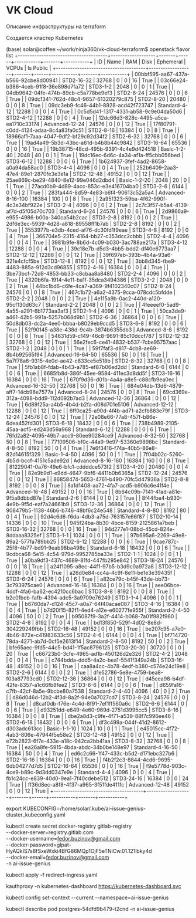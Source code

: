 # VK Cloud

Описание инфраструктуры на terraform

Создается кластер Kubernetes


(base) solar@coffee:~/work/ninja360/vk-cloud-terraform$ openstack flavor list
+--------------------------------------+-------------------+-------+------+-----------+-------+-----------+
| ID                                   | Name              |   RAM | Disk | Ephemeral | VCPUs | Is Public |
+--------------------------------------+-------------------+-------+------+-----------+-------+-----------+
| 00bbf595-aa67-437a-b566-92cbe8d00941 | STD2-16-32        | 32768 |    0 |         0 |    16 | True      |
| 03c66e24-b386-4ceb-91f8-36e898d7fa72 | STD3-1-2          |  2048 |    0 |         0 |     1 | True      |
| 04db9642-04fe-474b-89cb-c5a778be9ef3 | STD2-6-24         | 24576 |    0 |         0 |     6 | True      |
| 09dc1341-762d-48c4-9657-61320279c875 | STD2-8-20         | 20480 |    0 |         0 |     8 | True      |
| 09dc3eb9-fc46-44b1-8928-acd42f723747 | Standard-4-12     | 12288 |    0 |         0 |     4 | True      |
| 0c5d5d41-1317-4331-ab58-9c9e04da50d6 | STD2-4-12         | 12288 |    0 |         0 |     4 | True      |
| 12dc66d3-828c-4495-a5ca-ea1710c33174 | Advanced-12-24    | 24576 |    0 |         0 |    12 | True      |
| 17f80791-c0dd-4124-adaa-8c4a83fa0c51 | STD2-8-16         | 16384 |    0 |         0 |     8 | True      |
| 18966af1-7aaa-4047-9df2-bf29c92d34f2 | STD2-6-32         | 32768 |    0 |         0 |     6 | True      |
| 19ad4a49-5b3d-43bc-a61d-b4b8b44c9842 | STD3-16-64        | 65536 |    0 |         0 |    16 | True      |
| 19b38715-48cd-495b-9391-4c4e9d424518 | Basic-1-2-40      |  2048 |   40 |         0 |     1 | True      |
| 19dc16ec-6d6c-4a34-af1a-ff5cbb056bed | STD3-6-12         | 12288 |    0 |         0 |     6 | True      |
| 1b624937-3fef-4ad2-8658-a0a94da58ac0 | STD3-4-4          |  4096 |    0 |         0 |     4 | True      |
| 252b6409-2aa3-47e4-89e1-2870fe3e3e1a | STD2-12-48        | 49152 |    0 |         0 |    12 | True      |
| 25ae869c-be29-4840-8e12-99e046d2dbd4 | Basic-1-2-20      |  2048 |   20 |         0 |     1 | True      |
| 27acd0b9-4d89-4acc-853c-e3e416704ba0 | STD3-2-6          |  6144 |    0 |         0 |     2 | True      |
| 283fa444-8d59-4e83-b6f4-90613c52a5a4 | Advanced-8-16-100 | 16384 |  100 |         0 |     8 | True      |
| 2a95f323-59ba-4f62-990f-4c3e34bf922e | STD3-2-4          |  4096 |    0 |         0 |     2 | True      |
| 2c7c3f57-b5a4-4139-af7d-d5f05d70c703 | Standard-6-24     | 24576 |    0 |         0 |     6 | True      |
| 2d9866a9-e955-4986-b00a-340ca54b2cac | STD3-2-8          |  8192 |    0 |         0 |     2 | True      |
| 2df6e3ec-5939-4d28-a818-89558ff1b7ab | STD2-2-8          |  8192 |    0 |         0 |     2 | True      |
| 3553977b-e3db-4ced-af76-dc30fd1f9eae | STD3-4-8          |  8192 |    0 |         0 |     4 | True      |
| 366704e5-2315-4164-bb27-c353dcc2cbbb | STD2-4-4          |  4096 |    0 |         0 |     4 | True      |
| 3981b9fe-8b6d-4c09-b030-3ac788ae217a | STD3-4-12         | 12288 |    0 |         0 |     4 | True      |
| 39c18e7b-d5d3-4bb5-bdd2-df40e6773aa7 | STD2-12-12        | 12288 |    0 |         0 |    12 | True      |
| 39f697eb-393b-4b4a-93a6-321e4cfcf5be | STD3-12-8         |  8192 |    0 |         0 |    12 | True      |
| 3bb8d345-fbe9-4483-885a-912d3cd96855 | STD2-4-16         | 16384 |    0 |         0 |     4 | True      |
| 3be73bcf-72d8-4853-bb33-c8cbaa8a8480 | STD2-2-4          |  4096 |    0 |         0 |     2 | True      |
| 4320b6fa-1914-4e11-ba1f-35dca3494386 | STD3-2-2          |  2048 |    0 |         0 |     2 | True      |
| 44bc1bd6-c6fe-4ca7-a369-9f4102340c07 | STD2-8-24         | 24576 |    0 |         0 |     8 | True      |
| 467c1b72-a6a2-4375-9cca-078cdc5bfdde | STD2-2-2          |  2048 |    0 |         0 |     2 | True      |
| 4e115a9b-0ac2-440d-a120-95cf130d63c7 | Standard-2-2      |  2048 |    0 |         0 |     2 | True      |
| 4feeeef0-5ad9-4a55-a291-6b1773aa3af3 | STD2-1-4          |  4096 |    0 |         0 |     1 | True      |
| 50ca3de9-a461-42b5-991a-5257b068d9b1 | STD2-6-36         | 36864 |    0 |         0 |     6 | True      |
| 50d8db03-dc2a-4ee0-bbba-b8029eb9ccd5 | STD3-6-8          |  8192 |    0 |         0 |     6 | True      |
| 52f90145-a38e-438d-9c4b-3874b6355db3 | Advanced-8-8      |  8192 |    0 |         0 |     8 | True      |
| 54631d59-c149-46c8-9691-85c10dccf787 | STD2-12-32        | 32768 |    0 |         0 |    12 | True      |
| 56e2fec6-ce41-4832-b537-7cbe95757aac | STD2-1-2          |  2048 |    0 |         0 |     1 | True      |
| 59f7faf3-d817-4cb8-ae69-8b4b92565f94 | Advanced-16-64-50 | 65536 |   50 |         0 |    16 | True      |
| 5a7f78a6-9315-4e0d-ae42-c833ce5e518b | STD2-8-32         | 32768 |    0 |         0 |     8 | True      |
| 5fb1ab8f-fdab-4b43-a785-ef87b06ed2dd | Standard-6-6      |  6144 |    0 |         0 |     6 | True      |
| 6685fb8d-386f-45ee-9584-411ec3d8dd5f | STD3-16-16        | 16384 |    0 |         0 |    16 | True      |
| 670f9d36-d01b-4a4a-a8e5-c88cfb9ea0ec | Advanced-16-32-50 | 32768 |   50 |         0 |    16 | True      |
| 684e04db-13d6-4879-aff7-14cb98e7577a | Advanced-8-24     | 24576 |    0 |         0 |     8 | True      |
| 69cd369e-312a-4098-bdd9-112d092b7ad3 | Advanced-12-36    | 36864 |    0 |         0 |    12 | True      |
| 6d89f25a-a4b5-4b4d-b2fa-d08d701e5106 | Advanced-12-12    | 12288 |    0 |         0 |    12 | True      |
| 6ff0ca25-a90d-4f4b-ad71-a2cfb883e79f | STD3-12-24        | 24576 |    0 |         0 |    12 | True      |
| 72e08e66-77a8-457f-b86e-6dea452fd301 | STD3-6-18         | 18432 |    0 |         0 |     6 | True      |
| 738b4989-2105-45aa-acf5-ed243d59a968 | Standard-6-12     | 12288 |    0 |         0 |     6 | True      |
| 76fd2a82-4095-49b7-acc9-80ee90284ce9 | Advanced-8-32-50  | 32768 |   50 |         0 |     8 | True      |
| 77109506-bf0c-44a9-9e97-53360e9898bc | Standard-4-8-50   |  8192 |   50 |         0 |     4 | True      |
| 7e6f3416-f74a-40b5-86e8-82d14615f329 | Basic-1-4-50      |  4096 |   50 |         0 |     1 | True      |
| 7f04b02c-5260-4b5d-bccf-4151c5ade92d | Advanced-8-16-160 | 16384 |  160 |         0 |     8 | True      |
| 81229041-0a76-49e6-bfc1-cddddce573f2 | STD3-4-20         | 20480 |    0 |         0 |     4 | True      |
| 82e9b9d1-e9dd-4647-9bf6-4411b0b6365a | STD2-12-24        | 24576 |    0 |         0 |    12 | True      |
| 86858474-5653-4761-b490-70fc5d47936a | STD2-8-8          |  8192 |    0 |         0 |     8 | True      |
| 8a1d1408-aa72-4fa7-acd5-b906c6e41f4e | Advanced-16-48    | 49152 |    0 |         0 |    16 | True      |
| 8b64c09b-7141-41ad-a81e-9f5a8dbbd87e | Standard-2-6      |  6144 |    0 |         0 |     2 | True      |
| 8f44fbe4-b930-4e9b-9f5d-eaf7a24661b9 | STD3-12-36        | 36864 |    0 |         0 |    12 | True      |
| 908479b5-1138-46b6-b746-48bf6c24e548 | Standard-4-8-80   |  8192 |   80 |         0 |     4 | True      |
| 92d4c6d6-f6da-4db3-a75d-763157e66f87 | STD2-10-14        | 14336 |    0 |         0 |    10 | True      |
| 945f24ba-8b30-4bce-8159-2125861a7beb | STD3-16-32        | 32768 |    0 |         0 |    16 | True      |
| 94d277e1-08bd-45cd-824e-8ddaaa8325ef | STD3-1-1          |  1024 |    0 |         0 |     1 | True      |
| 97b695a6-2269-49e8-89a2-577fa789bb25 | STD2-6-12         | 12288 |    0 |         0 |     6 | True      |
| 9cae787c-25f8-4b77-bd91-9eab98ba498c | Standard-6-18     | 18432 |    0 |         0 |     6 | True      |
| 9cdbca68-5e15-4c54-979d-9952785ba33e | STD2-1-1          |  1024 |    0 |         0 |     1 | True      |
| a0ba9df3-437c-4689-81fd-447fb295e842 | STD3-18-24        | 24576 |    0 |         0 |    18 | True      |
| a24f1095-a8ec-44f1-97b5-b3d9c0a972a8 | STD3-12-12        | 12288 |    0 |         0 |    12 | True      |
| a26d0e84-cc4a-4c9f-8e11-be1e3e39435f | STD3-6-24         | 24576 |    0 |         0 |     6 | True      |
| a82ce79c-b45f-43de-bb73-3c793975cae0 | Advanced-16-16    | 16384 |    0 |         0 |    16 | True      |
| aee06bce-4ddf-4fa6-ba62-ec4210cc6bac | STD3-8-8          |  8192 |    0 |         0 |     8 | True      |
| b2c0fbeb-fafb-4394-adc5-3a9709e76249 | STD3-1-4          |  4096 |    0 |         0 |     1 | True      |
| b6760da7-d124-45c7-a0a7-64f40acae087 | STD3-4-16         | 16384 |    0 |         0 |     4 | True      |
| b7d20f15-82f1-4ed4-a12e-e60277fe955f | Standard-2-4-50   |  4096 |   50 |         0 |     2 | True      |
| b95087f9-3a2f-4414-b068-7a01f982f960 | STD2-4-8          |  8192 |    0 |         0 |     4 | True      |
| bd13f850-529f-4d02-8e8d-304229249fbb | STD2-16-48        | 49152 |    0 |         0 |    16 | True      |
| be207c95-a7e0-4b46-872e-c41983633c56 | STD2-4-6          |  6144 |    0 |         0 |     4 | True      |
| bf714720-78da-4271-ab7d-0cf5e2613f14 | Standard-2-8-50   |  8192 |   50 |         0 |     2 | True      |
| bfe65aec-9fd5-44c5-bd41-1f5ac8796125 | STD3-20-30        | 30720 |    0 |         0 |    20 | True      |
| c66723b0-3cfe-4965-ad1b-450126d2e326 | STD2-4-2          |  2048 |    0 |         0 |     4 | True      |
| c744bdda-ddd5-4a2c-bea1-5541f349a24b | STD3-16-48        | 49152 |    0 |         0 |    16 | True      |
| caa8a4cc-4b78-4edf-b380-c574e24c19e8 | STD2-2-6          |  6144 |    0 |         0 |     2 | True      |
| d1e52786-5e8e-4759-bea8-f03a87793cd0 | STD2-12-36        | 36864 |    0 |         0 |    12 | True      |
| d45cea98-b4df-42fe-8357-a1c66fb8fee2 | STD3-6-6          |  6144 |    0 |         0 |     6 | True      |
| d659fa16-c7fb-42cf-8a5e-9bcbe80a7538 | Standard-2-4-40   |  4096 |   40 |         0 |     2 | True      |
| d86d046d-12b2-4f3d-8a2f-94e0a7027cd7 | STD3-8-24         | 24576 |    0 |         0 |     8 | True      |
| d8caf0db-f76e-4c4d-8f91-7ef1ff560a6c | STD2-6-6          |  6144 |    0 |         0 |     6 | True      |
| d93251dd-e649-4e60-969d-2751d3995cc5 | STD3-8-16         | 16384 |    0 |         0 |     8 | True      |
| dbe2a8d3-c9fe-4f71-a539-88f7c996ee46 | STD2-6-18         | 18432 |    0 |         0 |     6 | True      |
| df3c499a-044f-41d2-8612-d303adc613cc | Basic-1-1-10      |  1024 |   10 |         0 |     1 | True      |
| e45015cc-4f72-4ab3-806e-47944f5e58e2 | STD3-12-48        | 49152 |    0 |         0 |    12 | True      |
| e72b2823-6f7e-433e-a18c-942ca2bb41aa | STD3-8-32         | 32768 |    0 |         0 |     8 | True      |
| ea26a8fe-5915-4bda-abdc-34b0be148e97 | Standard-4-16-50  | 16384 |   50 |         0 |     4 | True      |
| ed6c2c66-1f47-433c-b5d2-d171ebc327b6 | STD2-16-16        | 16384 |    0 |         0 |    16 | True      |
| f4b2f2c3-8844-4cd6-9695-6db04277d7d5 | STD2-16-64        | 65536 |    0 |         0 |    16 | True      |
| f9e5778d-903c-4ce9-b89c-9d3dd0347e9e | Standard-4-4      |  4096 |    0 |         0 |     4 | True      |
| fb1c24cc-e839-40d0-9ea1-7f40cdebe512 | STD3-24-16        | 16384 |    0 |         0 |    24 | True      |
| ff36d8ec-a8f8-4f37-a965-3f51fde411fc | Advanced-12-48    | 49152 |    0 |         0 |    12 | True      |
+--------------------------------------+-------------------+-------+------+-----------+-------+-----------+


export KUBECONFIG=/home/solar/.kube/ai-issue-genius-cluster_kubeconfig.yaml 

kubectl create secret docker-registry gitlab-registry \
  --docker-server=registry.gitlab.com \
  --docker-username=fedor.buzinov@gmail.com \
  --docker-password=glpat-HyAQkIS7s8fSxeWxki4BfG86MQp1OjF5eTNiCw.01.121lbky4d \
  --docker-email=fedor.buzinov@gmail.com \
  -n ai-issue-genius

kubectl apply -f redirect-ingress.yaml

kauthproxy -n kubernetes-dashboard https://kubernetes-dashboard.svc

kubectl config set-context --current --namespace=ai-issue-genius

kubectl describe pod postgres-54dfd9b479-t2cnd -n ai-issue-genius